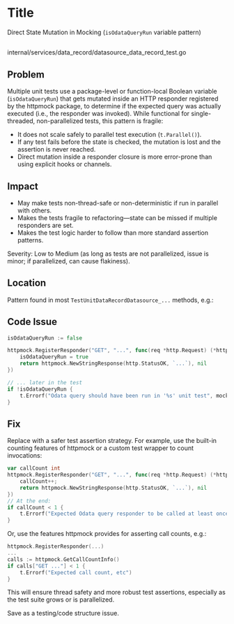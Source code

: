 # Title

Direct State Mutation in Mocking (`isOdataQueryRun` variable pattern)

##

internal/services/data_record/datasource_data_record_test.go

## Problem

Multiple unit tests use a package-level or function-local Boolean variable (`isOdataQueryRun`) that gets mutated inside an HTTP responder registered by the httpmock package, to determine if the expected query was actually executed (i.e., the responder was invoked). While functional for single-threaded, non-parallelized tests, this pattern is fragile:  
- It does not scale safely to parallel test execution (`t.Parallel()`).
- If any test fails before the state is checked, the mutation is lost and the assertion is never reached.
- Direct mutation inside a responder closure is more error-prone than using explicit hooks or channels.

## Impact

- May make tests non-thread-safe or non-deterministic if run in parallel with others.
- Makes the tests fragile to refactoring—state can be missed if multiple responders are set.
- Makes the test logic harder to follow than more standard assertion patterns.

Severity: Low to Medium (as long as tests are not parallelized, issue is minor; if parallelized, can cause flakiness).

## Location

Pattern found in most `TestUnitDataRecordDatasource_...` methods, e.g.:

## Code Issue

```go
isOdataQueryRun := false

httpmock.RegisterResponder("GET", "...", func(req *http.Request) (*http.Response, error) {
    isOdataQueryRun = true
    return httpmock.NewStringResponse(http.StatusOK, `...`), nil
})

// ... later in the test
if !isOdataQueryRun {
    t.Errorf("Odata query should have been run in '%s' unit test", mocks.TestName())
}
```

## Fix

Replace with a safer test assertion strategy. For example, use the built-in counting features of httpmock or a custom test wrapper to count invocations:

```go
var callCount int
httpmock.RegisterResponder("GET", "...", func(req *http.Request) (*http.Response, error) {
    callCount++;
    return httpmock.NewStringResponse(http.StatusOK, `...`), nil
})
// At the end:
if callCount < 1 {
    t.Errorf("Expected Odata query responder to be called at least once in '%s' unit test", mocks.TestName())
}
```

Or, use the features httpmock provides for asserting call counts, e.g.:
```go
httpmock.RegisterResponder(...)
...
calls := httpmock.GetCallCountInfo()
if calls["GET ..."] < 1 {
    t.Errorf("Expected call count, etc")
}
```

This will ensure thread safety and more robust test assertions, especially as the test suite grows or is parallelized.

Save as a testing/code structure issue.
